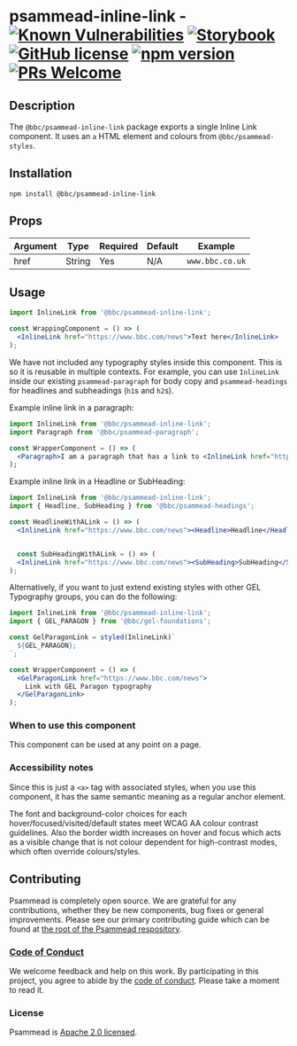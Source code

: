 # psammead-inline-link - [![Known Vulnerabilities](https://snyk.io/test/github/bbc/psammead/badge.svg?targetFile=packages%2Fcomponents%2Fpsammead-inline-link%2Fpackage.json)](https://snyk.io/test/github/bbc/psammead?targetFile=packages%2Fcomponents%2Fpsammead-inline-link%2Fpackage.json) [![Storybook](https://raw.githubusercontent.com/storybooks/brand/master/badge/badge-storybook.svg?sanitize=true)](https://bbc.github.io/psammead/?path=/story/inlinelink--default) [![GitHub license](https://img.shields.io/badge/license-Apache%202.0-blue.svg)](https://github.com/bbc/psammead/blob/latest/LICENSE) [![npm version](https://img.shields.io/npm/v/@bbc/psammead-inline-link.svg)](https://www.npmjs.com/package/@bbc/psammead-inline-link) [![PRs Welcome](https://img.shields.io/badge/PRs-welcome-brightgreen.svg)](https://reactjs.org/docs/how-to-contribute.html#your-first-pull-request)

## Description

The `@bbc/psammead-inline-link` package exports a single Inline Link component. It uses an `a` HTML element and colours from `@bbc/psammead-styles`.

## Installation

`npm install @bbc/psammead-inline-link`

## Props

| Argument | Type   | Required | Default | Example         |
| -------- | ------ | -------- | ------- | --------------- |
| href     | String | Yes      | N/A     | `www.bbc.co.uk` |

## Usage

```jsx
import InlineLink from '@bbc/psammead-inline-link';

const WrappingComponent = () => (
  <InlineLink href="https://www.bbc.com/news">Text here</InlineLink>
);
```

We have not included any typography styles inside this component. This is so it is reusable in multiple contexts. For example, you can use `InlineLink` inside our existing `psammead-paragraph` for body copy and `psammead-headings` for headlines and subheadings (`h1`s and `h2`s).

Example inline link in a paragraph:

```jsx
import InlineLink from '@bbc/psammead-inline-link';
import Paragraph from '@bbc/psammead-paragraph';

const WrapperComponent = () => (
  <Paragraph>I am a paragraph that has a link to <InlineLink href="https://www.bbc.com/news">the BBC News front page</InlineLink>.<Paragraph>
);
```

Example inline link in a Headline or SubHeading:

```jsx
import InlineLink from '@bbc/psammead-inline-link';
import { Headline, SubHeading } from '@bbc/psammead-headings';

const HeadlineWithALink = () => (
  <InlineLink href="https://www.bbc.com/news"><Headline>Headline</Headline></InlineLink>


  const SubHeadingWithALink = () => (
  <InlineLink href="https://www.bbc.com/news"><SubHeading>SubHeading</SubHeading></InlineLink>
);
```

Alternatively, if you want to just extend existing styles with other GEL Typography groups, you can do the following:

```jsx
import InlineLink from '@bbc/psammead-inline-link';
import { GEL_PARAGON } from '@bbc/gel-foundations';

const GelParagonLink = styled(InlineLink)`
  ${GEL_PARAGON};
`;

const WrapperComponent = () => (
  <GelParagonLink href="https://www.bbc.com/news">
    Link with GEL Paragon typography
  </GelParagonLink>
);
```

### When to use this component

This component can be used at any point on a page.

<!-- ### When not to use this component -->

### Accessibility notes

Since this is just a `<a>` tag with associated styles, when you use this component, it has the same semantic meaning as a regular anchor element.

The font and background-color choices for each hover/focused/visited/default states meet WCAG AA colour contrast guidelines. Also the border width increases on hover and focus which acts as a visible change that is not colour dependent for high-contrast modes, which often override colours/styles.

## Contributing

Psammead is completely open source. We are grateful for any contributions, whether they be new components, bug fixes or general improvements. Please see our primary contributing guide which can be found at [the root of the Psammead respository](https://github.com/bbc/psammead/blob/latest/CONTRIBUTING.md).

### [Code of Conduct](https://github.com/bbc/psammead/blob/latest/CODE_OF_CONDUCT.md)

We welcome feedback and help on this work. By participating in this project, you agree to abide by the [code of conduct](https://github.com/bbc/psammead/blob/latest/CODE_OF_CONDUCT.md). Please take a moment to read it.

### License

Psammead is [Apache 2.0 licensed](https://github.com/bbc/psammead/blob/latest/LICENSE).

